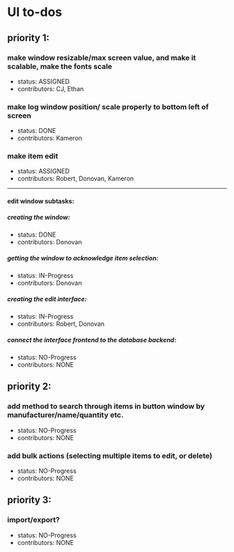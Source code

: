 # UI to-dos

## priority 1:

### make window resizable/max screen value, and make it scalable, make the fonts scale
- status: ASSIGNED
- contributors: CJ, Ethan

### make log window position/ scale properly to bottom left of screen
- status: DONE
- contributors: Kameron

### make item edit 

- status: ASSIGNED
- contributors: Robert, Donovan, Kameron
---
#### edit window subtasks:

##### creating the window:

- status: DONE
- contributors: Donovan

##### getting the window to acknowledge item selection:

- status: IN-Progress
- contributors: Donovan

##### creating the edit interface:

- status: IN-Progress
- contributors: Robert, Donovan

##### connect the interface frontend to the database backend:

- status: NO-Progress
- contributors: NONE


## priority 2:

### add method to search through items in button window by manufacturer/name/quantity etc.
- status: NO-Progress
- contributors: NONE

### add bulk actions (selecting multiple items to edit, or delete)
- status: NO-Progress
- contributors: NONE

## priority 3:

### import/export?
- status: NO-Progress
- contributors: NONE
